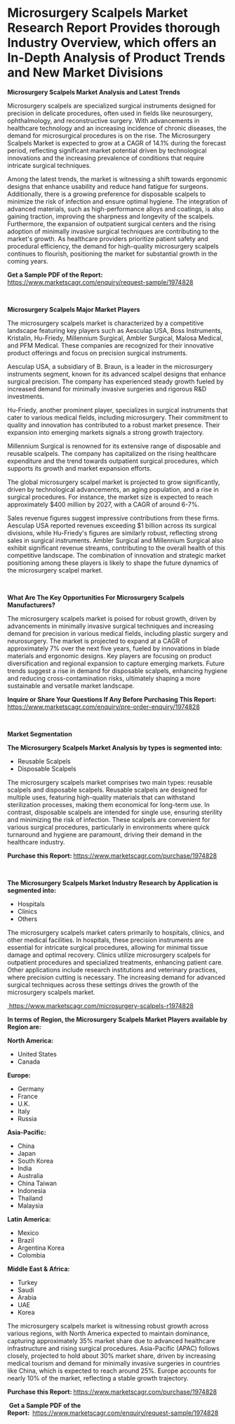 <p><h1>Microsurgery Scalpels Market Research Report Provides thorough Industry Overview, which offers an In-Depth Analysis of Product Trends and New Market Divisions</h1></p><p><strong>Microsurgery Scalpels Market Analysis and Latest Trends</strong></p>
<p><p>Microsurgery scalpels are specialized surgical instruments designed for precision in delicate procedures, often used in fields like neurosurgery, ophthalmology, and reconstructive surgery. With advancements in healthcare technology and an increasing incidence of chronic diseases, the demand for microsurgical procedures is on the rise. The Microsurgery Scalpels Market is expected to grow at a CAGR of 14.1% during the forecast period, reflecting significant market potential driven by technological innovations and the increasing prevalence of conditions that require intricate surgical techniques.</p><p>Among the latest trends, the market is witnessing a shift towards ergonomic designs that enhance usability and reduce hand fatigue for surgeons. Additionally, there is a growing preference for disposable scalpels to minimize the risk of infection and ensure optimal hygiene. The integration of advanced materials, such as high-performance alloys and coatings, is also gaining traction, improving the sharpness and longevity of the scalpels. Furthermore, the expansion of outpatient surgical centers and the rising adoption of minimally invasive surgical techniques are contributing to the market's growth. As healthcare providers prioritize patient safety and procedural efficiency, the demand for high-quality microsurgery scalpels continues to flourish, positioning the market for substantial growth in the coming years.</p></p>
<p><strong>Get a Sample PDF of the Report:&nbsp;</strong> <a href="https://www.marketscagr.com/enquiry/request-sample/1974828?utm_campaign=3164&utm_medium=2&utm_source=Github&utm_content=ia&utm_term=16042025&utm_id=microsurgery-scalpels">https://www.marketscagr.com/enquiry/request-sample/1974828</a></p>
<p>&nbsp;</p>
<p><strong>Microsurgery Scalpels Major Market Players</strong></p>
<p><p>The microsurgery scalpels market is characterized by a competitive landscape featuring key players such as Aesculap USA, Boss Instruments, Kristalin, Hu-Friedy, Millennium Surgical, Ambler Surgical, Malosa Medical, and PFM Medical. These companies are recognized for their innovative product offerings and focus on precision surgical instruments.</p><p>Aesculap USA, a subsidiary of B. Braun, is a leader in the microsurgery instruments segment, known for its advanced scalpel designs that enhance surgical precision. The company has experienced steady growth fueled by increased demand for minimally invasive surgeries and rigorous R&D investments. </p><p>Hu-Friedy, another prominent player, specializes in surgical instruments that cater to various medical fields, including microsurgery. Their commitment to quality and innovation has contributed to a robust market presence. Their expansion into emerging markets signals a strong growth trajectory. </p><p>Millennium Surgical is renowned for its extensive range of disposable and reusable scalpels. The company has capitalized on the rising healthcare expenditure and the trend towards outpatient surgical procedures, which supports its growth and market expansion efforts.</p><p>The global microsurgery scalpel market is projected to grow significantly, driven by technological advancements, an aging population, and a rise in surgical procedures. For instance, the market size is expected to reach approximately $400 million by 2027, with a CAGR of around 6-7%.</p><p>Sales revenue figures suggest impressive contributions from these firms. Aesculap USA reported revenues exceeding $1 billion across its surgical divisions, while Hu-Friedy's figures are similarly robust, reflecting strong sales in surgical instruments. Ambler Surgical and Millennium Surgical also exhibit significant revenue streams, contributing to the overall health of this competitive landscape. The combination of innovation and strategic market positioning among these players is likely to shape the future dynamics of the microsurgery scalpel market.</p></p>
<p>&nbsp;</p>
<p><strong>What Are The Key Opportunities For Microsurgery Scalpels Manufacturers?</strong></p>
<p><p>The microsurgery scalpels market is poised for robust growth, driven by advancements in minimally invasive surgical techniques and increasing demand for precision in various medical fields, including plastic surgery and neurosurgery. The market is projected to expand at a CAGR of approximately 7% over the next five years, fueled by innovations in blade materials and ergonomic designs. Key players are focusing on product diversification and regional expansion to capture emerging markets. Future trends suggest a rise in demand for disposable scalpels, enhancing hygiene and reducing cross-contamination risks, ultimately shaping a more sustainable and versatile market landscape.</p></p>
<p><strong>Inquire or Share Your Questions If Any Before Purchasing This Report:</strong> <a href="https://www.marketscagr.com/enquiry/pre-order-enquiry/1974828?utm_campaign=3164&utm_medium=2&utm_source=Github&utm_content=ia&utm_term=16042025&utm_id=microsurgery-scalpels">https://www.marketscagr.com/enquiry/pre-order-enquiry/1974828</a></p>
<p>&nbsp;</p>
<p><strong>Market Segmentation</strong></p>
<p><strong>The Microsurgery Scalpels Market Analysis by types is segmented into:</strong></p>
<p><ul><li>Reusable Scalpels</li><li>Disposable Scalpels</li></ul></p>
<p><p>The microsurgery scalpels market comprises two main types: reusable scalpels and disposable scalpels. Reusable scalpels are designed for multiple uses, featuring high-quality materials that can withstand sterilization processes, making them economical for long-term use. In contrast, disposable scalpels are intended for single use, ensuring sterility and minimizing the risk of infection. These scalpels are convenient for various surgical procedures, particularly in environments where quick turnaround and hygiene are paramount, driving their demand in the healthcare industry.</p></p>
<p><strong>Purchase this Report:&nbsp;</strong><a href="https://www.marketscagr.com/purchase/1974828?utm_campaign=3164&utm_medium=2&utm_source=Github&utm_content=ia&utm_term=16042025&utm_id=microsurgery-scalpels">https://www.marketscagr.com/purchase/1974828</a></p>
<p>&nbsp;</p>
<p><strong>The Microsurgery Scalpels Market Industry Research by Application is segmented into:</strong></p>
<p><ul><li>Hospitals</li><li>Clinics</li><li>Others</li></ul></p>
<p><p>The microsurgery scalpels market caters primarily to hospitals, clinics, and other medical facilities. In hospitals, these precision instruments are essential for intricate surgical procedures, allowing for minimal tissue damage and optimal recovery. Clinics utilize microsurgery scalpels for outpatient procedures and specialized treatments, enhancing patient care. Other applications include research institutions and veterinary practices, where precision cutting is necessary. The increasing demand for advanced surgical techniques across these settings drives the growth of the microsurgery scalpels market.</p></p>
<p><a href="https://www.marketscagr.com/microsurgery-scalpels-r1974828?utm_campaign=3164&utm_medium=2&utm_source=Github&utm_content=ia&utm_term=16042025&utm_id=microsurgery-scalpels">&nbsp;https://www.marketscagr.com/microsurgery-scalpels-r1974828</a></p>
<p><strong>In terms of Region, the Microsurgery Scalpels Market Players available by Region are:</strong></p>
<p>
    <p> <strong> North America: </strong>
        <ul>
            <li>United States</li>
            <li>Canada</li>
        </ul>
        </p> 
    <p> <strong> Europe: </strong>
        <ul>
            <li>Germany</li>
            <li>France</li>
            <li>U.K.</li>
            <li>Italy</li>
            <li>Russia</li>
        </ul>
        </p> 
    <p> <strong> Asia-Pacific: </strong>
        <ul>
            <li>China</li>
            <li>Japan</li>
            <li>South Korea</li>
            <li>India</li>
            <li>Australia</li>
            <li>China Taiwan</li>
            <li>Indonesia</li>
            <li>Thailand</li>
            <li>Malaysia</li>
        </ul>
        </p> 
    <p> <strong> Latin America: </strong>
        <ul>
            <li>Mexico</li>
            <li>Brazil</li>
            <li>Argentina Korea</li>
            <li>Colombia</li>
        </ul>
        </p> 
    <p> <strong> Middle East & Africa: </strong>
        <ul>
            <li>Turkey</li>
            <li>Saudi</li>
            <li>Arabia</li>
            <li>UAE</li>
            <li>Korea</li>
        </ul>
    </p>
    </p>
<p><p>The microsurgery scalpels market is witnessing robust growth across various regions, with North America expected to maintain dominance, capturing approximately 35% market share due to advanced healthcare infrastructure and rising surgical procedures. Asia-Pacific (APAC) follows closely, projected to hold about 30% market share, driven by increasing medical tourism and demand for minimally invasive surgeries in countries like China, which is expected to reach around 25%. Europe accounts for nearly 10% of the market, reflecting a stable growth trajectory.</p></p>
<p><strong>Purchase this Report: </strong><a href="https://www.marketscagr.com/purchase/1974828?utm_campaign=3164&utm_medium=2&utm_source=Github&utm_content=ia&utm_term=16042025&utm_id=microsurgery-scalpels">https://www.marketscagr.com/purchase/1974828</a></p>
<p>&nbsp;<strong>Get a Sample PDF of the Report:&nbsp;&nbsp;</strong><a href="https://www.marketscagr.com/enquiry/request-sample/1974828?utm_campaign=3164&utm_medium=2&utm_source=Github&utm_content=ia&utm_term=16042025&utm_id=microsurgery-scalpels">https://www.marketscagr.com/enquiry/request-sample/1974828</a></p>
<p><strong></strong></p>
<p><p></p><p></p><p></p></p>